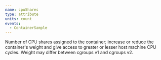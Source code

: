 ```yaml
---
name: cpuShares
type: attribute
units: count
events:
  - ContainerSample
---
```


Number of CPU shares assigned to the container; increase or reduce the container's weight and give access to greater or lesser host machine CPU cycles. Weight may differ between cgroups v1 and cgroups v2.
